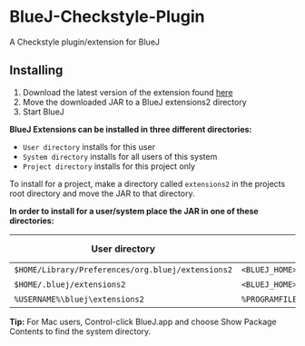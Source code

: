 # BlueJ-Checkstyle-Plugin
A Checkstyle plugin/extension for BlueJ


## Installing

1. Download the latest version of the extension found [here][1]
2. Move the downloaded JAR to a BlueJ extensions2 directory
3. Start BlueJ

  **BlueJ Extensions can be installed in three different directories:**
  - `User directory` installs for this user
  - `System directory` installs for all users of this system
  - `Project directory` installs for this project only
  
To install for a project, make a directory called `extensions2` in the projects root directory and move the JAR to that directory.


**In order to install for a user/system place the JAR in one of these directories:**

| User directory                                        | System directory                                            | Operating System |
|-------------------------------------------------------|-------------------------------------------------------------|------------------|
| `$HOME/Library/Preferences/org.bluej/extensions2`     | `<BLUEJ_HOME>/BlueJ.app/Contents/Resources/Java/extensions2`| Mac              |
| `$HOME/.bluej/extensions2`                            | `<BLUEJ_HOME>/lib/extensions2`                              | Unix             |
| `%USERNAME%\bluej\extensions2`                        | `%PROGRAMFILES%\BlueJ\lib\extensions2`                      | Windows          |

**Tip:** For Mac users, Control-click BlueJ.app and choose Show Package Contents to find the system directory.

[1]: https://github.com/NTNU-IE-IIR/BlueJ-Checkstyle-Plugin/releases/latest